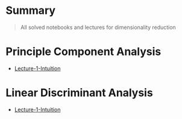 # Summary
> All solved notebooks and lectures for dimensionality reduction

# Principle Component Analysis
* [Lecture-1-Intuition](https://www.udemy.com/course/machinelearning/learn/lecture/10628128#overview)

# Linear Discriminant Analysis
* [Lecture-1-Intuition](https://www.udemy.com/course/machinelearning/learn/lecture/10628136#overview)